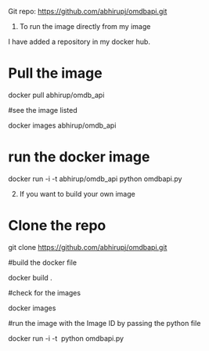 Git repo: https://github.com/abhirupj/omdbapi.git

1) To run the image directly from my image

I have added a repository in my docker hub.

# Pull the image

docker pull abhirup/omdb_api

#see the image listed

docker images abhirup/omdb_api

# run the docker image 

docker run -i -t abhirup/omdb_api python omdbapi.py

2) If you want to build your own image

# Clone the repo

git clone https://github.com/abhirupj/omdbapi.git

#build the docker file

docker build .

#check for the images

docker images

#run the image with the Image ID by passing the python file

docker run -i -t <IMAGE ID> python omdbapi.py
